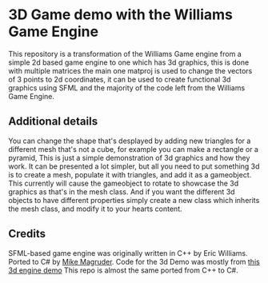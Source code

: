 # 3D Game demo with the Williams Game Engine

This repository is a transformation of the Williams Game engine from a simple 2d based game engine to one which has 3d graphics, 
this is done with multiple matrices the main one matproj is used to change the vectors of 3 points to 2d coordinates, 
it can be used to create functional 3d graphics using SFML and the majority of the code left from the Williams Game Engine.

## Additional details

You can change the shape that's desplayed by adding new triangles for a different mesh that's not a cube, 
for example you can make a rectangle or a pyramid, This is just a simple demonstration of 3d graphics and how they work. 
It can be presented a lot simpler, but all you need to put something 3d is to create a mesh, populate it with triangles, 
and add it as a gameobject. This currently will cause the gameobject to rotate to showcase the 3d graphics as that's in the mesh class.
And if you want the different 3d objects to have different properties simply create a new class which inherits the mesh class, and modify it to your hearts content.

## Credits

SFML-based game engine was originally written in C++ by Eric Williams. Ported to C# by [Mike Magruder](https://github.com/mikemag). 
Code for the 3d Demo was mostly from [this 3d engine demo](https://github.com/OneLoneCoder/Javidx9/blob/master/ConsoleGameEngine/BiggerProjects/Engine3D/OneLoneCoder_olcEngine3D_Part1.cpp)
This repo is almost the same ported from C++ to C#.
